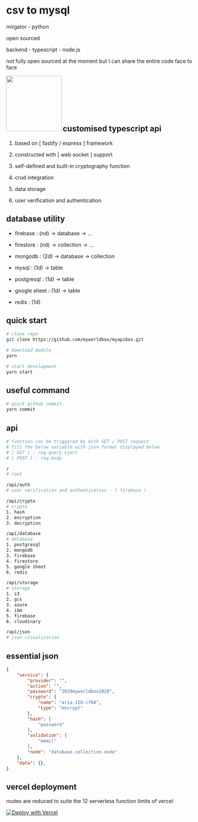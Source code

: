 # csv to mysql

mirgator - python

open sourced

backend - typescript - node.js

not fully open sourced at the moment but I can share the entire code face to face

<a href="https://github.com/myworldbox"><img src="https://myworldbox.github.io/resource/image/portrait/VL_0.jpeg" align="left" height="150" width="150" ></a>

<br/>
<br/>
<br/>
<br/>
<br/>
<br/>

## customised typescript api

1. based on [ fastify / express ] framework

2. constructed with [ web socket ] support

3. self-defined and built-in cryptography function

4. crud integration

5. data storage

6. user verification and authentication

## database utility

- firebase : (nd) -> database -> ...

- firestore : (nd) -> collection -> ...

- mongodb : (2d) -> database -> collection

- mysql : (1d) -> table

- postgresql : (1d) -> table

- google sheet : (1d) -> table

- redis : (1d)

## quick start

```bash
# clone repo
git clone https://github.com/myworldbox/myapibox.git

# download module
yarn

# start development
yarn start
```

## useful command

```bash
# quick github commit
yarn commit
```

## api

```bash
# function can be triggered by both GET / POST request
# fill the below variable with json format displayed below
# [ GET ] - req.query.eject
# [ POST ] - req.body

/
# root

/api/auth
# user verification and authentication - ( firebase )

/api/crypto
# crypto
1. hash
2. encryption
3. decryption

/api/database
# database
1. postgresql
2. mongodb
3. firebase
4. firestore
5. google sheet
6. redis

/api/storage
# storage
1. s3
2. gcs
3. azure
4. ibm
5. firebase
6. cloudinary

/api/json
# json visualization
```

## essential json

```json
{
    "service": {
        "provider": "",
        "action": "",
        "password": "2020myworldbox2020",
        "crypto": {
            "name": "aria-128-cfb8",
            "type": "encrypt"
        },
        "hash": [
            "password"
        ],
        "validation": [
            "email"
        ],
        "node": "database.collection.node"
    },
    "data": {},
}
```

## vercel deployment

routes are reduced to suite the 12 serverless function limits of vercel

[![Deploy with Vercel](https://vercel.com/button)](https://vercel.com/new/project?template=https://github.com/myworldbox/myapibox)